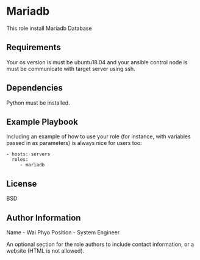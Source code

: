Mariadb
=========

This role install Mariadb Database

Requirements
------------

Your os version is must be ubuntu18.04 and your ansible control node is must be communicate with target server using ssh.

Dependencies
------------

Python must be installed.

Example Playbook
----------------

Including an example of how to use your role (for instance, with variables passed in as parameters) is always nice for users too:

    - hosts: servers
      roles:
         - mariadb

License
-------

BSD

Author Information
------------------
Name - Wai Phyo
Position - System Engineer 

An optional section for the role authors to include contact information, or a website (HTML is not allowed).
